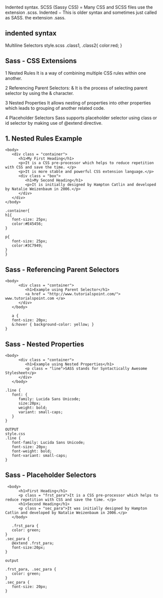 Indented syntax.
SCSS (Sassy CSS) = Many CSS and SCSS files use the extension .scss.
Indented − This is older syntax and sometimes just called as SASS. the extension .sass.

## indented syntax

Multiline Selectors
style.scss
.class1,
.class2{
color:red;
}

## Sass - CSS Extensions

1 Nested Rules
It is a way of combining multiple CSS rules within one another.

2 Referencing Parent Selectors: &
It is the process of selecting parent selector by using the & character.

3 Nested Properties
It allows nesting of properties into other properties which leads to grouping of another related code.

4 Placeholder Selectors
Sass supports placeholder selector using class or id selector by making use of @extend directive.

## 1. Nested Rules Example

```
<body>
   <div class = "container">
      <h1>My First Heading</h1>
      <p>It is a CSS pre-processor which helps to reduce repetition with CSS and save the time. </p>
      <p>It is more stable and powerful CSS extension language.</p>
      <div class = "box">
         <h1>My Second Heading</h1>
         <p>It is initially designed by Hampton Catlin and developed by Natalie Weizenbaum in 2006.</p>
      </div>
   </div>
</body>

.container{
h1{
   font-size: 25px;
   color:#E45456;
}

p{
   font-size: 25px;
   color:#3C7949;
}
}
```

## Sass - Referencing Parent Selectors

```
<body>
      <div class = "container">
         <h1>Example using Parent Selector</h1>
         <a href = "http://www.tutorialspoint.com/"> www.tutorialspoint.com </a>
      </div>
   </body>

   a {
   font-size: 20px;
   &:hover { background-color: yellow; }
}
```

## Sass - Nested Properties

```
<body>
      <div class = "container">
         <h1>Example using Nested Properties</h1>
         <p class = "line">SASS stands for Syntactically Awesome Stylesheet</p>
      </div>
   </body>

.line {
   font: {
      family: Lucida Sans Unicode;
      size:20px;
      weight: bold;
      variant: small-caps;
   }
}

OUTPUT
style.css
.line {
   font-family: Lucida Sans Unicode;
   font-size: 20px;
   font-weight: bold;
   font-variant: small-caps;
}
```

## Sass - Placeholder Selectors

```
 <body>
      <h1>First Heading</h1>
      <p class = "frst_para">It is a CSS pre-processor which helps to reduce repetition with CSS and save the time. </p>
      <h1>Second Heading</h1>
      <p class = "sec_para">It was initially designed by Hampton Catlin and developed by Natalie Weizenbaum in 2006.</p>
   </body>

   .frst_para {
   color: green;
}
.sec_para {
   @extend .frst_para;
   font-size:20px;
}

output

.frst_para, .sec_para {
   color: green;
}
.sec_para {
   font-size: 20px;
}
```
